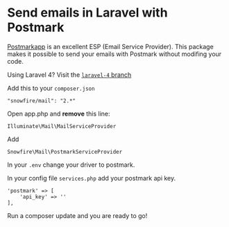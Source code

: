 Send emails in Laravel with Postmark
====================================
[Postmarkapp](http://postmarkapp.com) is an excellent ESP (Email Service Provider). This package makes it possible to send your emails with Postmark without modifing your code. 

Using Laravel 4? Visit the [`laravel-4` branch](https://github.com/Snowfire/Laravel-Postmark-Driver/tree/laravel-4)

Add this to your `composer.json`

	"snowfire/mail": "2.*"

Open app.php and **remove** this line:

	Illuminate\Mail\MailServiceProvider

Add 

	Snowfire\Mail\PostmarkServiceProvider

In your `.env` change your driver to postmark.

In your config file `services.php` add your postmark api key.

	'postmark' => [
		'api_key' => ''
	],

Run a composer update and you are ready to go! 
